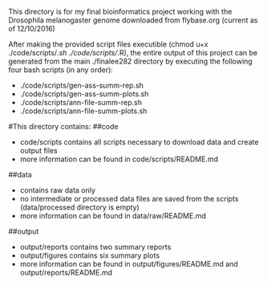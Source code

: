 This directory is for my final bioinformatics project working with the Drosophila melanogaster genome downloaded from flybase.org (current as of 12/10/2016)

After making the provided script files executible (chmod u+x ./code/scripts/*.sh ./code/scripts/*.R),
the entire output of this project can be generated from the main ./finalee282 directory by executing the following four bash scripts (in any order):
- ./code/scripts/gen-ass-summ-rep.sh
- ./code/scripts/gen-ass-summ-plots.sh
- ./code/scripts/ann-file-summ-rep.sh
- ./code/scripts/ann-file-summ-plots.sh

#This directory contains:
##code
- code/scripts contains all scripts necessary to download data and create output files
- more information can be found in code/scripts/README.md

##data
- contains raw data only
- no intermediate or processed data files are saved from the scripts (data/processed directory is empty)
- more information can be found in data/raw/README.md

##output
- output/reports contains two summary reports
- output/figures contains six summary plots
- more information can be found in output/figures/README.md and output/reports/README.md